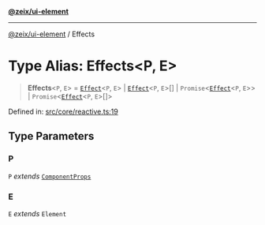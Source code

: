 [**@zeix/ui-element**](../README.md)

***

[@zeix/ui-element](../globals.md) / Effects

# Type Alias: Effects\<P, E\>

> **Effects**\<`P`, `E`\> = [`Effect`](Effect.md)\<`P`, `E`\> \| [`Effect`](Effect.md)\<`P`, `E`\>[] \| `Promise`\<[`Effect`](Effect.md)\<`P`, `E`\>\> \| `Promise`\<[`Effect`](Effect.md)\<`P`, `E`\>[]\>

Defined in: [src/core/reactive.ts:19](https://github.com/zeixcom/ui-element/blob/e844a8875dcc0f1e1c331a07fc308d56d924c955/src/core/reactive.ts#L19)

## Type Parameters

### P

`P` *extends* [`ComponentProps`](ComponentProps.md)

### E

`E` *extends* `Element`
